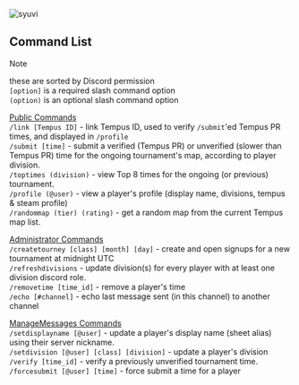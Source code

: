![syuvi](https://github.com/user-attachments/assets/03daef07-fc0b-41db-bb3a-f052a7640241)

## Command List

> [!NOTE]
> these are sorted by Discord permission\
> `[option]` is a required slash command option\
> `(option)` is an optional slash command option

<ins>Public Commands</ins>\
`/link [Tempus ID]` - link Tempus ID, used to verify `/submit`'ed Tempus PR times, and displayed in `/profile`\
`/submit [time]` - submit a verified (Tempus PR) or unverified (slower than Tempus PR) time for the ongoing tournament's map, according to player division.\
`/toptimes (division)` - view Top 8 times for the ongoing (or previous) tournament.\
`/profile (@user)` - view a player's profile (display name, divisions, tempus & steam profile)\
`/randommap (tier) (rating)` - get a random map from the current Tempus map list.

<ins>Administrator Commands</ins>\
`/createtourney [class] [month] [day]` - create and open signups for a new tournament at midnight UTC\
`/refreshdivisions` - update division(s) for every player with at least one division discord role.\
`/removetime [time_id]` - remove a player's time\
`/echo [#channel]` - echo last message sent (in this channel) to another channel

<ins>ManageMessages Commands</ins>\
`/setdisplayname [@user]` - update a player's display name (sheet alias) using their server nickname.\
`/setdivision [@user] [class] [division]` - update a player's division\
`/verify [time_id]` - verify a previously unverified tournament time.\
`/forcesubmit [@user] [time]` - force submit a time for a player
